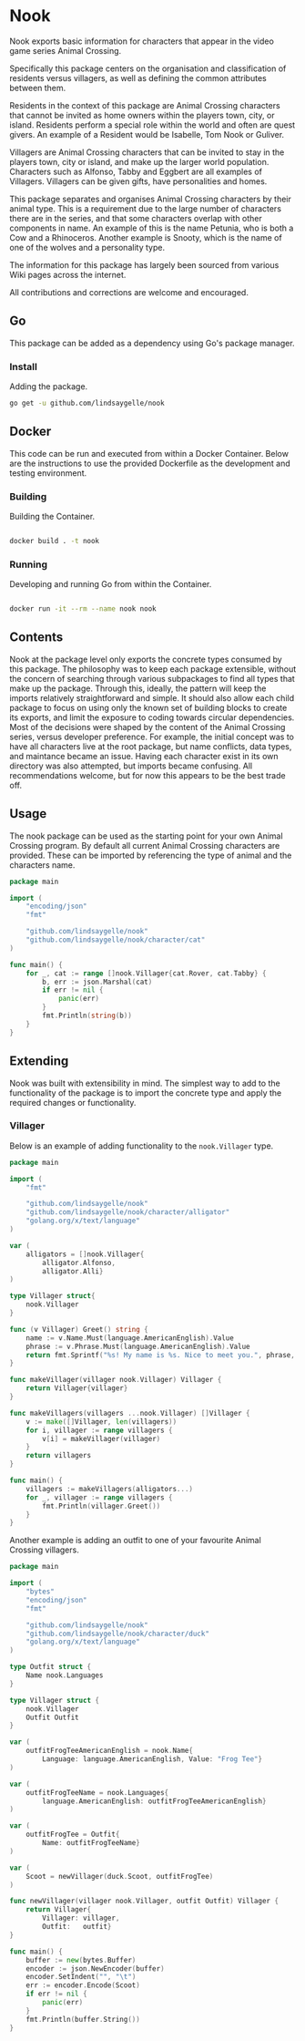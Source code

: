 # Nook
Nook exports basic information for characters that appear in the video game series Animal Crossing.

Specifically this package centers on the organisation and classification of residents versus villagers, as well as
defining the common attributes between them.

Residents in the context of this package are Animal Crossing characters that cannot
be invited as home owners within the players town, city, or island. Residents perform a special role within the world
and often are quest givers. An example of a Resident would be Isabelle, Tom Nook or Guliver.

Villagers are Animal Crossing characters that can be invited to stay in the players town, city or island,
and make up the larger world population. Characters such as Alfonso, Tabby and Eggbert are all examples of Villagers. Villagers
can be given gifts, have personalities and homes.

This package separates and organises Animal Crossing characters by their animal type. This is a requirement due to the large number
of characters there are in the series, and that some characters overlap with other components in name. 
An example of this is the name Petunia, who is both a Cow and a Rhinoceros. Another example is Snooty, which is the name of one of the wolves and a personality type.

The information for this package has largely been sourced from various Wiki pages across the internet.

All contributions and corrections are welcome and encouraged.

## Go
This package can be added as a dependency using Go's package manager.

### Install
Adding the package.

```sh
go get -u github.com/lindsaygelle/nook
```

## Docker
This code can be run and executed from within a Docker Container. 
Below are the instructions to use the provided Dockerfile as the development and testing environment.

### Building 
Building the Container.

```sh

docker build . -t nook
```

### Running
Developing and running Go from within the Container.

```sh

docker run -it --rm --name nook nook
```

## Contents
Nook at the package level only exports the concrete types consumed by this package. The philosophy was to keep each package extensible, without the concern of
searching through various subpackages to find all types that make up the package. Through this, ideally, the pattern will keep the imports relatively straightforward and simple. It should also allow each child package to focus on using only the known set of building blocks to create its exports, and limit
the exposure to coding towards circular dependencies. Most of the decisions were shaped by the content of the Animal Crossing series, versus developer preference. For example, the initial concept was to have all characters live at the root package, but name conflicts, data types, and maintance became an issue. Having each character exist in its own directory was also attempted, but imports became confusing. All recommendations welcome, but for now this appears to be the best trade off.

## Usage
The nook package can be used as the starting point for your own Animal Crossing program. By default all current Animal Crossing characters are provided. These can be imported by referencing the type of animal and the characters name.

```go
package main

import (
	"encoding/json"
    "fmt"

    "github.com/lindsaygelle/nook"
    "github.com/lindsaygelle/nook/character/cat"
)

func main() {
    for _, cat := range []nook.Villager{cat.Rover, cat.Tabby} {
        b, err := json.Marshal(cat)
        if err != nil {
            panic(err)
        }
        fmt.Println(string(b))
    }
}
```

## Extending
Nook was built with extensibility in mind. The simplest way to add to the functionality of the package is to import the concrete type and apply the required changes or functionality.

### Villager
Below is an example of adding functionality to the `nook.Villager` type.

```go
package main

import (
    "fmt"

    "github.com/lindsaygelle/nook"
    "github.com/lindsaygelle/nook/character/alligator"
    "golang.org/x/text/language"
)

var (
    alligators = []nook.Villager{
        alligator.Alfonso,
        alligator.Alli}
)

type Villager struct{
    nook.Villager
}

func (v Villager) Greet() string {
    name := v.Name.Must(language.AmericanEnglish).Value
    phrase := v.Phrase.Must(language.AmericanEnglish).Value
    return fmt.Sprintf("%s! My name is %s. Nice to meet you.", phrase, name)
}

func makeVillager(villager nook.Villager) Villager {
    return Villager{villager}
}

func makeVillagers(villagers ...nook.Villager) []Villager {
    v := make([]Villager, len(villagers))
    for i, villager := range villagers {
        v[i] = makeVillager(villager)
    }
    return villagers
}

func main() {
    villagers := makeVillagers(alligators...) 
    for _, villager := range villagers {
        fmt.Println(villager.Greet())
    }
}
```

Another example is adding an outfit to one of your favourite Animal Crossing villagers. 

```go 
package main

import (
	"bytes"
	"encoding/json"
	"fmt"

	"github.com/lindsaygelle/nook"
	"github.com/lindsaygelle/nook/character/duck"
	"golang.org/x/text/language"
)

type Outfit struct {
	Name nook.Languages
}

type Villager struct {
	nook.Villager
	Outfit Outfit
}

var (
	outfitFrogTeeAmericanEnglish = nook.Name{
		Language: language.AmericanEnglish, Value: "Frog Tee"}
)

var (
	outfitFrogTeeName = nook.Languages{
		language.AmericanEnglish: outfitFrogTeeAmericanEnglish}
)

var (
	outfitFrogTee = Outfit{
		Name: outfitFrogTeeName}
)

var (
	Scoot = newVillager(duck.Scoot, outfitFrogTee)
)

func newVillager(villager nook.Villager, outfit Outfit) Villager {
	return Villager{
		Villager: villager,
		Outfit:   outfit}
}

func main() {
	buffer := new(bytes.Buffer)
	encoder := json.NewEncoder(buffer)
	encoder.SetIndent("", "\t")
	err := encoder.Encode(Scoot)
	if err != nil {
		panic(err)
	}
	fmt.Println(buffer.String())
}
```